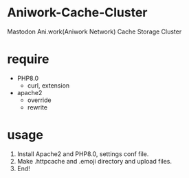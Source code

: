 # Aniwork-Cache-Cluster
Mastodon Ani.work(Aniwork Network) Cache Storage Cluster

# require
- PHP8.0
  - curl, extension
- apache2
  - override
  - rewrite

# usage
1. Install Apache2 and PHP8.0, settings conf file.
2. Make .httpcache and .emoji directory and upload files.
3. End!
